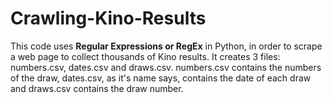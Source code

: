 # Crawling-Kino-Results

This code uses **Regular Expressions or RegEx** in Python, in order to scrape a web page to collect thousands of Kino results. It creates 3 files: numbers.csv, dates.csv and draws.csv. numbers.csv contains the numbers of the draw, dates.csv, as it's name says, contains the date of each draw and draws.csv contains the draw number.

